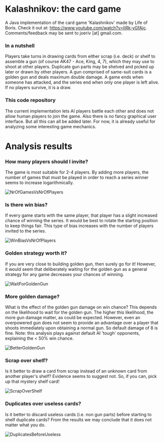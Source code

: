 # Kalashnikov: the card game
A Java implementation of the card game 'Kalashnikov' made by Life of Boris. 
Check it out at: https://www.youtube.com/watch?v=IiRk-yGfAjc. Comments/feedback
may be sent to joeriv [at] gmail.com.

### In a nutshell
Players take 
turns in drawing cards from either scrap (i.e. deck) or shelf to assemble a 
gun (of course AK47 - Ace, King, 4, 7), which they may use to shoot at other
 players. Duplicate gun parts may be shelved and picked up later or drawn by other 
players. A gun comprised of same-suit cards is a golden gun and deals maximum
 double damage. A game ends when someone has attacked, and the series end 
 when only one player is left alive. If no players survive, it is a draw.

### This code repository
The current implementation lets AI players battle each other and 
does not allow human players to join the game. Also there is no fancy 
graphical user interface. But all this can all be added later. For now, it is 
already useful for analyzing some interesting game mechanics.

# Analysis results

### How many players should I invite?
The game is most suitable for 2-4 players. By adding more 
players, the number of games that must be played in order to reach a series 
winner seems to increase logarithmically.

![NrOfGamesVsNrOfPlayers](https://raw.githubusercontent.com/joerivandervelde/kalashnikov/master/analysis/NrOfGamesVsNrOfPlayers/NrOfGamesVsNrOfPlayers.png "NrOfGamesVsNrOfPlayers")

### Is there win bias?
If every game starts with the same player, that player has a slight increased
 chance of winning the series. It would be best to rotate the starting 
 position to keep things fair. This type of bias increases with the number of
  players invited to the series.

![WinBiasVsNrOfPlayers](https://raw.githubusercontent.com/joerivandervelde/kalashnikov/master/analysis/WinBiasVsNrOfPlayers/WinBiasVsNrOfPlayers.png "WinBiasVsNrOfPlayers")

### Golden strategy worth it?
If you are very close to building golden gun, then surely go for it! However,
 it would seem that deliberately waiting for the golden gun as a general 
 strategy for any game decreases your chances of winning.

![WaitForGoldenGun](https://raw.githubusercontent.com/joerivandervelde/kalashnikov/master/analysis/WinChanceOfRandomAIs/WaitForGoldenGun.png "WaitForGoldenGun")

### More golden damage?
What is the effect of the golden gun damage on win chance? This depends on
 the likelihood to wait for the golden gun. The higher this likelihood, the 
 more gun damage matter, as could be expected. However, even an overpowered 
 gun does not seem to provide an advantage over a player that shoots 
 immediately upon obtaining a normal gun. So default damage of 8 is fine. Note: this analysis plays against default AI 'tough' opponents, explaining the < 50% win chance.

![BetterGoldenGun](https://raw.githubusercontent.com/joerivandervelde/kalashnikov/master/analysis/BetterGoldenGun/BetterGoldenGun.png "BetterGoldenGun")

### Scrap over shelf?
Is it better to draw a card from scrap instead of an unknown card from 
another player's shelf? Evidence seems to suggest not. So, if you can, pick up
that mystery shelf card!

![ScrapOverShelf](https://raw.githubusercontent.com/joerivandervelde/kalashnikov/master/analysis/WinChanceOfRandomAIs/ScrapOverShelf.png "ScrapOverShelf")

### Duplicates over useless cards?
Is it better to discard useless cards (i.e. non gun parts) before starting to
 shelf duplicate cards? From the results we may conclude that it does not 
 matter what you do.

![DuplicatesBeforeUseless](https://raw.githubusercontent.com/joerivandervelde/kalashnikov/master/analysis/WinChanceOfRandomAIs/DuplicatesBeforeUseless.png "DuplicatesBeforeUseless")
